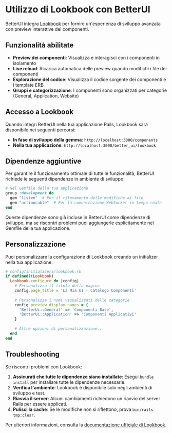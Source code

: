 # Utilizzo di Lookbook con BetterUI 

BetterUI integra [Lookbook](https://github.com/allmarkedup/lookbook) per fornire un'esperienza di sviluppo avanzata con preview interattive dei componenti.

## Funzionalità abilitate

- **Preview dei componenti**: Visualizza e interagisci con i componenti in isolamento
- **Live reload**: Ricarica automatica delle preview quando modifichi i file dei componenti
- **Esplorazione del codice**: Visualizza il codice sorgente dei componenti e i template ERB
- **Gruppi e categorizzazione**: I componenti sono organizzati per categorie (General, Application, Website)

## Accesso a Lookbook

Quando integri BetterUI nella tua applicazione Rails, Lookbook sarà disponibile nei seguenti percorsi:

- **In fase di sviluppo della gemma**: `http://localhost:3000/components`
- **Nella tua applicazione**: `http://localhost:3000/better_ui/lookbook`

## Dipendenze aggiuntive

Per garantire il funzionamento ottimale di tutte le funzionalità, BetterUI richiede le seguenti dipendenze in ambiente di sviluppo:

```ruby
# Nel Gemfile della tua applicazione
group :development do
  gem "listen"  # Per il rilevamento delle modifiche ai file
  gem "actioncable"  # Per la comunicazione WebSocket in tempo reale
end
```

Queste dipendenze sono già incluse in BetterUI come dipendenze di sviluppo, ma se riscontri problemi puoi aggiungerle esplicitamente nel Gemfile della tua applicazione.

## Personalizzazione

Puoi personalizzare la configurazione di Lookbook creando un initializer nella tua applicazione:

```ruby
# config/initializers/lookbook.rb
if defined?(Lookbook)
  Lookbook.configure do |config|
    # Personalizza il titolo della pagina
    config.page_title = 'La Mia UI - Catalogo Componenti'
    
    # Personalizza i nomi visualizzati delle categorie
    config.preview_display_names = {
      'BetterUi::General' => 'Componenti Base',
      'BetterUi::Application' => 'Componenti Applicativi'
    }
    
    # Altre opzioni di personalizzazione...
  end
end
```

## Troubleshooting

Se riscontri problemi con Lookbook:

1. **Assicurati che tutte le dipendenze siano installate**: Esegui `bundle install` per installare tutte le dipendenze necessarie.
2. **Verifica l'ambiente**: Lookbook è disponibile solo negli ambienti di sviluppo e test.
3. **Riavvia il server**: Alcuni cambiamenti richiedono un riavvio del server Rails per essere applicati.
4. **Pulisci la cache**: Se le modifiche non si riflettono, prova `bin/rails tmp:clear`.

Per ulteriori informazioni, consulta la [documentazione ufficiale di Lookbook](https://lookbook.build). 